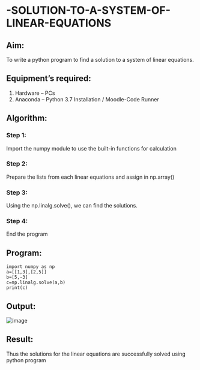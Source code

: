 # -SOLUTION-TO-A-SYSTEM-OF-LINEAR-EQUATIONS
## Aim:
To write a python program to find a solution to a system of linear equations.
## Equipment’s required:
1. 	Hardware – PCs
2. 	Anaconda – Python 3.7 Installation / Moodle-Code Runner
## Algorithm:
### Step 1: 
Import the numpy module to use the built-in functions for calculation
### Step 2: 
Prepare the lists from each linear equations and assign in np.array()
### Step 3: 
Using the np.linalg.solve(), we can find the solutions.
### Step 4: 
End the program
## Program:
```
import numpy as np
a=[[1,3],[2,5]]
b=[5,-3]
c=np.linalg.solve(a,b)
print(c)
```
## Output:
![image](https://github.com/Harishragaventhira/-SOLUTION-TO-A-SYSTEM-OF-LINEAR-EQUATIONS/assets/145548269/1980c97f-4072-4835-ae67-1f3ae8c5b7b0)
## Result: 
Thus the solutions for the linear equations are successfully solved using python program

